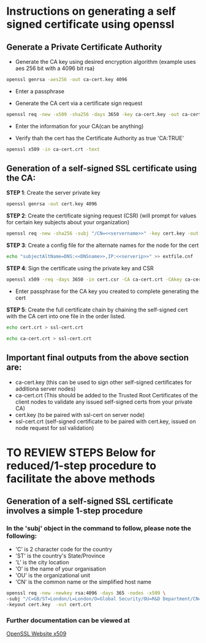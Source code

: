 # Instructions on generating a self signed certificate using openssl

## Generate a Private Certificate Authority
- Generate the CA key using desired encryption algorithm (example uses aes 256 bit with a 4096 bit rsa)
```bash
openssl genrsa -aes256 -out ca-cert.key 4096
```
- Enter a passphrase

- Generate the CA cert via a certificate sign request
```bash
openssl req -new -x509 -sha256 -days 3650 -key ca-cert.key -out ca-cert.crt
```
- Enter the information for your CA(can be anything)

- Verify thah the cert has the Certificate Authority as true 'CA:TRUE'
```bash
openssl x509 -in ca-cert.crt -text
```

## Generation of a self-signed SSL certificate using the CA:

__STEP 1__: Create the server private key
```bash
openssl genrsa -out cert.key 4096
```
__STEP 2__: Create the certificate signing request (CSR) (will prompt for values for certain key subjects about your organization)
```bash
openssl req -new -sha256 -subj "/CN=<<servername>>" -key cert.key -out cert.csr
```
__STEP 3__: Create a config file for the alternate names for the node for the cert
```bash
echo "subjectAltName=DNS:<<DNSname>>,IP:<<serverip>>" >> extfile.cnf
```

__STEP 4__: Sign the certificate using the private key and CSR
```bash
openssl x509 -req -days 3650 -in cert.csr -CA ca-cert.crt -CAkey ca-cert.key --extfile extfile.cnf -out cert.crt -CAcreateserial
```
- Enter passphrase for the CA key you created to complete generating the cert

__STEP 5__: Create the full certificate chain by chaining the self-signed cert with the CA cert into one file in the order listed.
```bash
echo cert.crt > ssl-cert.crt
```
```bash
echo ca-cert.crt > ssl-cert.crt
```
## Important final outputs from the above section are:
- ca-cert.key (this can be used to sign other self-signed certificates for additiona server nodes)
- ca-cert.crt (This should be added to the Trusted Root Certificates of the client nodes to validate any issued self-signed certs from your private CA)
- cert.key (to be paired with ssl-cert on server node)
- ssl-cert.crt (self-signed certificate to be paired with cert.key, issued on node request for ssl validation)

# TO REVIEW STEPS Below for reduced/1-step procedure to facilitate the above methods

## Generation of a self-signed SSL certificate involves a simple 1-step procedure
### In the 'subj' object in the command to follow, please note the following:
- 'C' is 2 character code for the country
- 'ST' is the country's State/Province
- 'L' is the city location
- 'O' is the name of your organisation
- 'OU' is the organizational unit
- 'CN' is the common name or the simplified host name
```bash
openssl req -new -newkey rsa:4096 -days 365 -nodes -x509 \
-subj "/C=GB/ST=London/L=London/O=Global Security/OU=R&D Department/CN=example.com" \
-keyout cert.key  -out cert.crt
```
### Further documentation can be viewed at
[OpenSSL Website x509](https://www.openssl.org/docs/man1.1.1/man1/x509.html)
